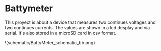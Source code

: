 # Battymeter

This proyect is about a device that measures two continues voltages and two continues currents. The values are shown in a lcd desplay and via serial. It's also stored in a microSD card in csv format.


!(schematic/BattyMeter_schematic_bb.png) 

